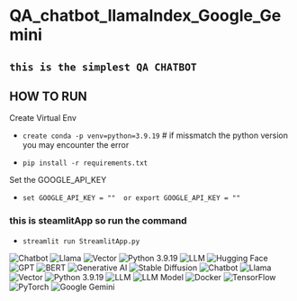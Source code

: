 # QA_chatbot_llamaIndex_Google_Gemini

## `this is the simplest QA CHATBOT`

## HOW TO RUN
Create Virtual Env
- `create conda -p venv=python=3.9.19`   # if missmatch the python version you may encounter the error 

- `pip install -r requirements.txt`

Set the GOOGLE_API_KEY

- `set GOOGLE_API_KEY = ""  or export GOOGLE_API_KEY = ""`

### this is steamlitApp so run the command
- `streamlit run StreamlitApp.py`




![Chatbot](https://img.shields.io/badge/-Chatbot-007ACC?style=flat&logo=dialogflow&logoColor=white)
![Llama](https://img.shields.io/badge/-Llama-FFA500?style=flat&logo=llama&logoColor=white)
![Vector](https://img.shields.io/badge/-Vector-4CAF50?style=flat&logo=vector-graphics&logoColor=white)
![Python 3.9.19](https://img.shields.io/badge/-Python%203.9.19-3776AB?style=flat&logo=python&logoColor=white)
![LLM](https://img.shields.io/badge/-LLM-8E44AD?style=flat&logo=artificial-intelligence&logoColor=white)
![Hugging Face](https://img.shields.io/badge/-Hugging%20Face-F9A825?style=flat&logo=hugging-face&logoColor=white)
![GPT](https://img.shields.io/badge/-GPT-FF4500?style=flat&logo=openai&logoColor=white)
![BERT](https://img.shields.io/badge/-BERT-1E90FF?style=flat&logo=bert&logoColor=white)
![Generative AI](https://img.shields.io/badge/-Generative%20AI-6A5ACD?style=flat&logo=gen-ai&logoColor=white)
![Stable Diffusion](https://img.shields.io/badge/-Stable%20Diffusion-FF69B4?style=flat&logo=stable-diffusion&logoColor=white)
![Chatbot](https://img.shields.io/badge/-Chatbot-007ACC?style=flat&logo=chatbot&logoColor=white)
![Llama](https://img.shields.io/badge/-Llama-FFA500?style=flat&logo=llama&logoColor=white)
![Vector](https://img.shields.io/badge/-Vector-4CAF50?style=flat&logo=vector-graphics&logoColor=white)
![Python 3.9.19](https://img.shields.io/badge/-Python%203.9.19-3776AB?style=flat&logo=python&logoColor=white)
![LLM](https://img.shields.io/badge/-LLM-8E44AD?style=flat&logo=ai&logoColor=white)
![LLM Model](https://img.shields.io/badge/-LLM%20Model-FF6347?style=flat&logo=model&logoColor=white)
![Docker](https://img.shields.io/badge/-Docker-2496ED?style=flat&logo=docker&logoColor=white)
![TensorFlow](https://img.shields.io/badge/-TensorFlow-FF6F00?style=flat&logo=tensorflow&logoColor=white)
![PyTorch](https://img.shields.io/badge/-PyTorch-EE4C2C?style=flat&logo=pytorch&logoColor=white)
![Google Gemini](https://img.shields.io/badge/-Google%20Gemini-4285F4?style=flat&logo=data:image/png;base64,iVBORw0KGgoAAAANSUhEUgAAAAUAAAAFCAYAAAC6b8kAAABH0lEQVQ4T2NkYGBg4C3wBQ4HegP7sAzPAkQawAyQAqfIAFuE5JYlMBTTPJ4EgFz8FXSBX0EBHDAA0C9oWQxQUygIC9IoRE2qRHwEKOaQZYFSBIHFMEiKHEBp6eN/gZZAiDo4QKBi6BLQTGzNkAUylA6YFxBRFz/3Z8uNjpB0Q4kIN/gHxDGHgykOpLdkRtUGUHpBRS/Ov7xAwaEBFTKPkv+fgKTjMKq2DpcZcAJAQIVQqG3EIAuEo7W9yWMAgG6gBiAopNYFj7AzFfTptUJA3fElnAABV3E8HryxXAAAAAElFTkSuQmCC)
